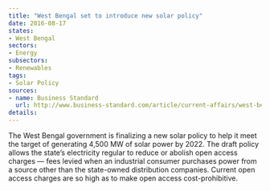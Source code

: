 ```yaml
---
title: "West Bengal set to introduce new solar policy"
date: 2016-08-17
states:
- West Bengal
sectors:
- Energy
subsectors:
- Renewables
tags:
- Solar Policy
sources:
- name: Business Standard
  url: http://www.business-standard.com/article/current-affairs/west-bengal-may-see-reduction-in-open-access-charges-116081400272_1.html
details:
---
```


The West Bengal government is finalizing a new solar policy to help it meet the target of generating 4,500 MW of solar power by 2022. The draft policy allows the state’s electricity regular to reduce or abolish open access charges — fees levied when an industrial consumer purchases power from a source other than the state-owned distribution companies. Current open access charges are so high as to make open access cost-prohibitive.
